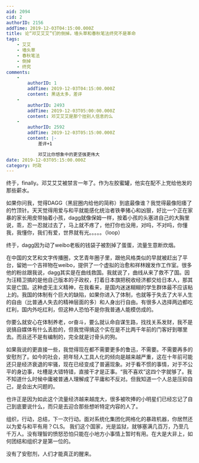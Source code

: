 ```yaml
---
aid: 2094
cid: 2
authorID: 2156
addTime: 2019-12-03T04:15:00.000Z
title: 论“邓艾艾艾”们的倒掉。墙头草和春秋笔法终究不是革命
tags:
    - 艾艾
    - 墙头草
    - 春秋笔法
    - 倒掉
    - 终究
comments:
    -
        authorID: 1
        addTime: 2019-12-03T04:15:00.000Z
        content: 黑话太多，差评
    -
        authorID: 2493
        addTime: 2019-12-03T05:00:00.000Z
        content: 邓艾艾艾是那个挂别人信息的么
    -
        authorID: 2592
        addTime: 2019-12-03T05:15:00.000Z
        content: |-
            差评+1

            邓艾比你想象中的更坚强更伟大
date: 2019-12-03T05:15:00.000Z
category: 时政
---
```


终于，finally。邓艾艾艾被禁言一年了。作为左胶蜜罐，他实在配不上党给他发的那些薪水。

如果你问我，觉得DAGG（黑屁圈内给他的简称）到底最像谁？我觉得最像阳痿了的竹顶针。天天觉得用爱与和平就能感化统治者铁拳猪心和凶狠，好比一个正在家暴的家长用皮带抽着小孩，dagg就像保姆一样，按着小孩的头塞进自己的大胸里说，乖，忍一忍就过去了，马上就不疼了，他打你也没用，对吗，不对吗，你懂我，我懂你，我们有爱，世界就有光。。。。。（loop）

终于，dagg因为动了weibo老板的钱袋子被割掉了蛋蛋，流量生意断炊烟。

在中国的文艺和文字传播圈，文艺青年圈子里，跟他风格类似的早就被赶出了平台，留她一个吉祥物在weibo，提供了一个虚拟的治愈和祥林嫂发作工作室。很多他的粉丝跟我说，dagg其实是在曲线救国。我就说了，曲线从来了救不了国。因为汪精卫搞的是他自己版本的子政权，打着日本旗把税收经济都交给日本人，那其实是亡国。这种虚无主义精神，在我看来，是国内迷迷糊糊的学生群体最不应该粘上的。我国的体制有个巨大的缺陷，如果你进入了体制，也就等于失去了大半人生的自由（比普通人失去的精神层面的多）和人身出行自由。有很多人选择两边都吃红利，国内外吃红利，但这种人恐怕不是你我普通人能模仿成的。

你要么就安心在体制养老，or奋斗，要么就认命自谋生路，找找关系发财，我不是说搞自媒体有什么丢脸的，但我觉得搞这个实在是不比两千年前的门客好到哪里去。而且还不是有编制的，完全就是讨骨头的狗。

如果我说的更直接一些，我觉得现在都不需要更多的鲁迅，不需要。不需要再多的安慰剂了。如今的社会，把年轻人工具人化的倾向是越来越严重，这在十年前可能还只是经济衰退的牢骚，现在已经变成了普遍现象。对于看不惯的事情，对于不公平的身边事，吐槽是大错特错，直接干才是正事。“我不喜欢”这四个字就够了。我不知道什么时候中庸被普通人理解成了平庸和不反对。但我知道一个人总是压抑自己，是会出大问题的。

也许正是因为如此这个流量经济越来越庞大，很多被吹捧的小明星们已经忘记了自己到底要说什么，而只是去迎合那些想听特定内容的人了。

组织，行动，总结，下一次行动。面对系统化集团化网格化的暴政机器，你居然还以为爱与和平有用？CLS。 我们这个国家，光是监狱，就够塞满几百万，乃至几千万人。没有理智的愤怒恐怕只能在小地方小事情上暂时有用。在大是大非上，如何团结和组织才是第一位的。

没有了安慰剂，人们才能真正的醒来。
